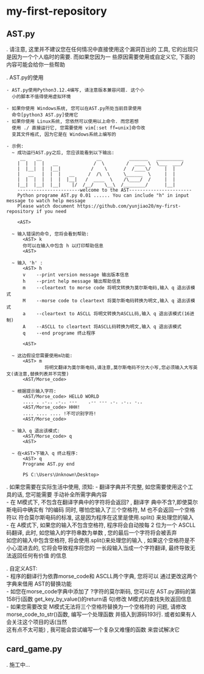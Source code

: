 # my-first-repository
## AST.py

  . 请注意, 这里并不建议您在任何情况中直接使用这个漏洞百出的
    工具, 它的出现只是因为一个个人临时的需要. 而如果您因为一
    些原因需要使用或自定义它, 下面的内容可能会给你一些帮助
     
  . AST.py的使用
  
    - AST.py使用Python3.12.4编写, 请注意版本兼容问题. 这个小
      小的脚本不值得使用虚拟环境

    - 如果你使用 Windows系统, 您可以在AST.py所处当前目录使用
      命令[python3 AST.py]使用它
    - 如果你使用 Linux系统, 您依然可以使用以上命令. 而您若想
      使用 ./ 直接运行它, 您需要使用 vim[:set ff=unix]命令改
      变其文件格式, 因为它是在 Windows系统上编写的
    
    - 示例:
      ~ 成功运行AST.py之后, 您应该能看到以下输出:
         __    __                    __          _______   __________ 
        |  |  |  |   __             /  \        /  ____ \  \___  ___/ 
        |  |__|  |  |__|           /    \      /  /____\/     |  |
        |   __   |  |  |   __     /  /\  \     \______  \     |  |
        |  |  |  |  |  |  |__|   /  ____  \    /\____/  /     |  |
        |__|  |__|  |__|    |/  /__/    \__\  /________/      |__|
        -----------------------welcome to the AST-----------------------
        Python programe AST.py 0.01 ...... You can include "h" in input message to watch help message
        Please watch document https://github.com/yunjiao20/my-first-repository if you need

        <AST>
      
      ~ 输入错误的命令, 您将会看到帮助:
          <AST> k
          你可以在输入中包含 h 以打印帮助信息
          <AST>

      ~ 输入 'h' :
          <AST> h
          v    --print version message 输出版本信息
          h    --print help message 输出帮助信息
          m    --cleartext to morse code 将明文转换为莫尔斯电码,输入 q 退出该模式
          M    --morse code to cleartext 将莫尔斯电码转换为明文,输入 q 退出该模式
          a    --cleartext to ASCLL 将明文转换为ASCLL码,输入 q 退出该模式(16进制)
          A    --ASCLL to cleartext 将ASCLL码转换为明文,输入 q 退出该模式
          q    --end programe 终止程序

          <AST>

      ~ 这边假设您需要使用m功能:
          <AST> m
                  将明文翻译为莫尔斯电码,请注意,莫尔斯电码不分大小写,您必须输入大写英文(请注意,替换列表并不完整)
          <AST/Morse_code>

      ~ 根据提示输入字符:
          <AST/Morse_code> HELLO WORLD
          .... . .-.. .-.. ---    .-- --- .-. .-.. -.. 
          <AST/Morse_code> HHH!
          .... .... .... !不可识别字符! 
          <AST/Morse_code>

      ~ 输入 q 退出该模式:
          <AST/Morse_code> q
          <AST> 

      ~ 在<AST>下输入 q 终止程序:
          <AST> q
          Programe AST.py end

          PS C:\Users\Unknown\Desktop> 

  . 如果您需要在实际生活中使用, 须知:
    - 翻译字典并不完整, 如您需要使用这个工具的话, 您可能需要
      手动补全所需字典内容    
    - 在 M模式下, 不包含在翻译字典中的字符将会返回? , 翻译字
      典中不含?,即使莫尔斯电码中确实有 ?的编码
      同时, 哪怕您输入了三个空格符, M 也不会返回一个空格符以
      符合莫尔斯电码的标准, 这是因为程序在这里是使用.split()
      来处理您的输入    
    - 在 A模式下, 如果您的输入不包含空格符, 程序将会自动按每
      2 位为一个 ASCLL码翻译, 此时, 如您输入的字符串数为单数
      , 您的最后一个字符将会被丢弃    
      如您的输入中包含空格符, 将会使用.split()来处理您的输入
      , 如果这个空格符是不小心混进去的, 它将会导致程序将您的
      一长段输入当成一个字符翻译, 最终导致无法返回任何有价值
      的信息    
  
  . 自定义AST:    
    - 程序的翻译行为依靠morse_code和 ASCLL两个字典, 您将可以
      通过更改这两个字典来借用 AST的替换功能    
    - 如您在morse_code字典中添加了 ?字符的莫尔斯码, 您可以在
      AST.py源码的第 158行(函数 get_key_by_value()的return语
      句)修改 M模式的查找失败返回信息    
    - 如果您需要改变 M模式无法将三个空格符替换为一个空格符的
      问题, 请修改 morse_code_to_str()函数, 编写一个处理函数
      并插入到源码193行. 或者如果有人会关注这个项目的话(当然        
      这有点不太可能) , 我可能会尝试编写一个复杂又难懂的函数
      来尝试解决它      

## card_game.py
  . 施工中...
